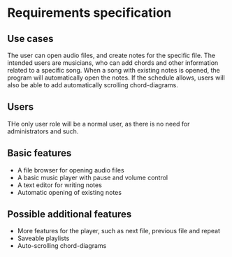 # Requirements specification

## Use cases

The user can open audio files, and create notes for the specific file. The intended users are 
musicians, who can add chords and other information related to a specific song. When a song with 
existing notes is opened, the program will automatically open the notes. If the schedule allows, 
users will also be able to add automatically scrolling chord-diagrams.

## Users

THe only user role will be a normal user, as there is no need for administrators and such.

## Basic features

- A file browser for opening audio files
- A basic music player with pause and volume control
- A text editor for writing notes
- Automatic opening of existing notes


## Possible additional features
- More features for the player, such as next file, previous file and repeat
- Saveable playlists
- Auto-scrolling chord-diagrams